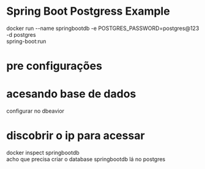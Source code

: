 # Spring Boot Postgress Example

docker run --name springbootdb -e POSTGRES_PASSWORD=postgres@123 -d postgres
<br>
spring-boot:run

# pre configurações

# acesando base de dados
configurar no dbeavior

# discobrir o ip para acessar
docker inspect springbootdb
<br>
acho que precisa criar o database springbootdb lá no postgres



